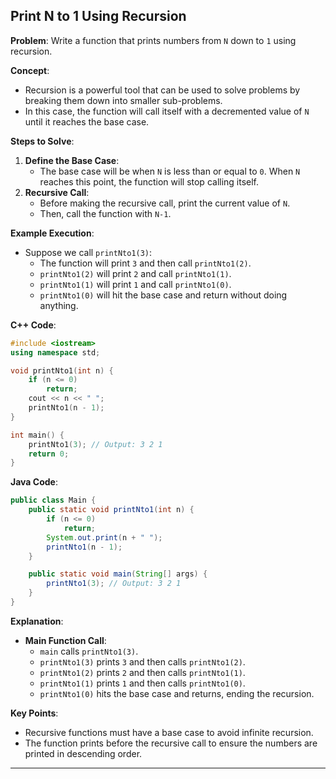 ## Print N to 1 Using Recursion

**Problem**: Write a function that prints numbers from `N` down to `1` using recursion.

**Concept**:
- Recursion is a powerful tool that can be used to solve problems by breaking them down into smaller sub-problems.
- In this case, the function will call itself with a decremented value of `N` until it reaches the base case.

**Steps to Solve**:
1. **Define the Base Case**: 
   - The base case will be when `N` is less than or equal to `0`. When `N` reaches this point, the function will stop calling itself.
2. **Recursive Call**:
   - Before making the recursive call, print the current value of `N`.
   - Then, call the function with `N-1`.

**Example Execution**:
- Suppose we call `printNto1(3)`:
  - The function will print `3` and then call `printNto1(2)`.
  - `printNto1(2)` will print `2` and call `printNto1(1)`.
  - `printNto1(1)` will print `1` and call `printNto1(0)`.
  - `printNto1(0)` will hit the base case and return without doing anything.

**C++ Code**:
```cpp
#include <iostream>
using namespace std;

void printNto1(int n) {
    if (n <= 0)
        return;
    cout << n << " ";
    printNto1(n - 1);
}

int main() {
    printNto1(3); // Output: 3 2 1
    return 0;
}
```

**Java Code**:
```java
public class Main {
    public static void printNto1(int n) {
        if (n <= 0)
            return;
        System.out.print(n + " ");
        printNto1(n - 1);
    }

    public static void main(String[] args) {
        printNto1(3); // Output: 3 2 1
    }
}
```

**Explanation**:
- **Main Function Call**: 
  - `main` calls `printNto1(3)`.
  - `printNto1(3)` prints `3` and then calls `printNto1(2)`.
  - `printNto1(2)` prints `2` and then calls `printNto1(1)`.
  - `printNto1(1)` prints `1` and then calls `printNto1(0)`.
  - `printNto1(0)` hits the base case and returns, ending the recursion.

**Key Points**:
- Recursive functions must have a base case to avoid infinite recursion.
- The function prints before the recursive call to ensure the numbers are printed in descending order.

---